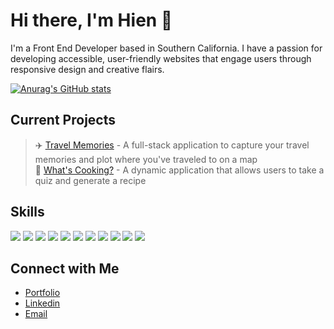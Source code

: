 # Hi there, I'm Hien 👋

<!--
**hnguy96/hnguy96** is a ✨ _special_ ✨ repository because its `README.md` (this file) appears on your GitHub profile.

Here are some ideas to get you started:

- 🔭 I’m currently working on ...
- 🌱 I’m currently learning ...
- 👯 I’m looking to collaborate on ...
- 🤔 I’m looking for help with ...
- 💬 Ask me about ...
- 📫 How to reach me: ...
- 😄 Pronouns: ...
- ⚡ Fun fact: ...
-->

I'm a Front End Developer based in Southern California. I have a passion for developing accessible, user-friendly websites that engage users through    responsive design and creative flairs.

[![Anurag's GitHub stats](https://github-readme-stats.vercel.app/api?username=hnguy96&&count_private=true&hide=stars,issues,contribs&theme=vue)](https://github.com/anuraghazra/github-readme-stats)

## Current Projects
> ✈️ [Travel Memories](https://github.com/hnguy96/travel-memories) - A full-stack application to capture your travel memories and plot where you've traveled to on a map <br/>
> 🌮 [What's Cooking?](https://github.com/hnguy96/whats-cooking) - A dynamic application that allows users to take a quiz and generate a recipe

## Skills
<a href="https://github.com/hnguy96"><img src="https://img.shields.io/badge/JavaScript-F7DF1E?style=for-the-badge&logo=javascript&logoColor=black" /></a> 
<a href="https://github.com/hnguy96"><img src="https://img.shields.io/badge/CSS3-1572B6?style=for-the-badge&logo=css3&logoColor=white" /></a> 
<a href="https://github.com/hnguy96"><img src="https://img.shields.io/badge/HTML5-E34F26?style=for-the-badge&logo=html5&logoColor=white" /></a> 
<a href="https://github.com/hnguy96"><img src="https://img.shields.io/badge/React-20232A?style=for-the-badge&logo=react&logoColor=61DAFB" /></a> 
<a href="https://github.com/hnguy96"><img src="https://img.shields.io/badge/Node.js-43853D?style=for-the-badge&logo=node.js&logoColor=white" /></a> 
<a href="https://github.com/hnguy96"><img src="https://img.shields.io/badge/Express.js-404D59?style=for-the-badge&logo=express&logoColor=white" /></a>
<a href="https://github.com/hnguy96"><img src="https://img.shields.io/badge/PostgreSQL-316192?style=for-the-badge&logo=postgresql&logoColor=white" /></a> 
<a href="https://github.com/hnguy96"><img src="https://img.shields.io/badge/Git-F05032?style=for-the-badge&logo=git&logoColor=white" /></a> 
<a href="https://github.com/hnguy96"><img src="https://img.shields.io/badge/GitHub-100000?style=for-the-badge&logo=github&logoColor=white" /></a> 
<a href="https://github.com/hnguy96"><img src="https://img.shields.io/badge/Visual_Studio_Code-0078D4?style=for-the-badge&logo=visual%20studio%20code&logoColor=white" /></a> 
<a href="https://github.com/hnguy96"><img src="https://img.shields.io/badge/npm-CB3837?style=for-the-badge&logo=npm&logoColor=white" /></a>

## Connect with Me
- [Portfolio](https://www.hellohien.com/) <br/>
- [Linkedin](https://www.linkedin.com/in/hnguy96/) <br/>
- [Email](mailto:contact@hellohien.com) <br/>
